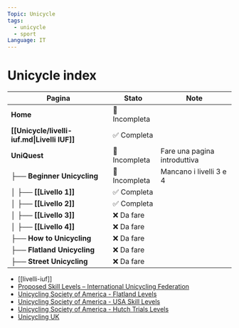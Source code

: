 ```yaml
---
Topic: Unicycle
tags:
  - unicycle
  - sport
Language: IT
---
```


# Unicycle index

| Pagina                                       | Stato         | Note                         |
| -------------------------------------------- | ------------- | ---------------------------- |
| **Home**                                     | 🔄 Incompleta |                              |
| **[[Unicycle/livelli-iuf.md\|Livelli IUF]]** | ✅ Completa    |                              |
| **UniQuest**                                 | 🔄 Incompleta | Fare una pagina introduttiva |
| ├── **Beginner Unicycling**                  | 🔄 Incompleta | Mancano i livelli 3 e 4      |
| │ ├── **[[Livello 1]]**                      | ✅ Completa    |                              |
| │ ├── **[[Livello 2]]**                      | ✅ Completa    |                              |
| │ ├── **[[Livello 3]]**                      | ❌ Da fare     |                              |
| │ ├── **[[Livello 4]]**                      | ❌ Da fare     |                              |
| ├── **How to Unicycling**                    | ❌ Da fare     |                              |
| ├── **Flatland Unicycling**                  | ❌ Da fare     |                              |
| ├── **Street Unicycling**                    | ❌ Da fare     |                              |

- [[livelli-iuf]]
- [Proposed Skill Levels – International Unicycling Federation](https://unicycling.org/unicycling/skill-levels/)
- [Unicycling Society of America - Flatland Levels](https://uniusa.org/Flatland-Levels)
- [Unicycling Society of America - USA Skill Levels](https://uniusa.org/USA-Skill-Levels)
- [Unicycling Society of America - Hutch Trials Levels](https://uniusa.org/Hutch-Trials-Levels)
- [Unicycling UK](https://unicycle.org.uk/levels.html)
